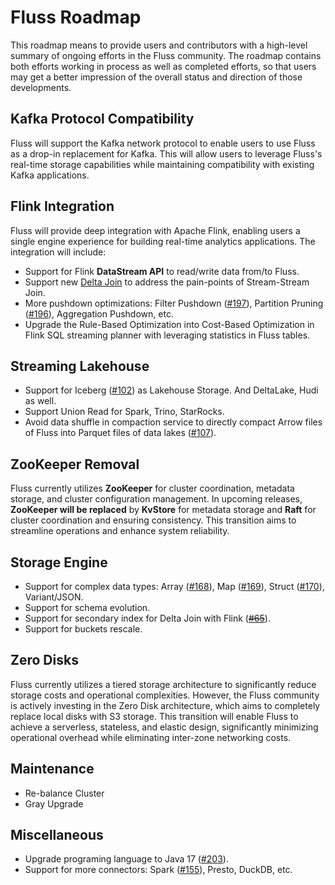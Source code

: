 <!--
 Licensed to the Apache Software Foundation (ASF) under one
 or more contributor license agreements.  See the NOTICE file
 distributed with this work for additional information
 regarding copyright ownership.  The ASF licenses this file
 to you under the Apache License, Version 2.0 (the
 "License"); you may not use this file except in compliance
 with the License.  You may obtain a copy of the License at

      http://www.apache.org/licenses/LICENSE-2.0

 Unless required by applicable law or agreed to in writing, software
 distributed under the License is distributed on an "AS IS" BASIS,
 WITHOUT WARRANTIES OR CONDITIONS OF ANY KIND, either express or implied.
 See the License for the specific language governing permissions and
 limitations under the License.
-->

# Fluss Roadmap

This roadmap means to provide users and contributors with a high-level summary of ongoing efforts in the Fluss community.
The roadmap contains both efforts working in process as well as completed efforts, so that users may get a better impression of the overall status and direction of those developments.

## Kafka Protocol Compatibility

Fluss will support the Kafka network protocol to enable users to use Fluss as a drop-in replacement for Kafka. This will allow users to leverage Fluss's real-time storage capabilities while maintaining compatibility with existing Kafka applications.

## Flink Integration

Fluss will provide deep integration with Apache Flink, enabling users a single engine experience for building real-time analytics applications.
The integration will include:
- Support for Flink **DataStream API** to read/write data from/to Fluss.
- Support new [Delta Join](https://cwiki.apache.org/confluence/display/FLINK/FLIP-486%3A+Introduce+A+New+DeltaJoin) to address the pain-points of Stream-Stream Join.
- More pushdown optimizations: Filter Pushdown ([#197](https://github.com/alibaba/fluss/issues/197)), Partition Pruning ([#196](https://github.com/alibaba/fluss/issues/196)), Aggregation Pushdown, etc.
- Upgrade the Rule-Based Optimization into Cost-Based Optimization in Flink SQL streaming planner with leveraging statistics in Fluss tables.


## Streaming Lakehouse

- Support for Iceberg ([#102](https://github.com/alibaba/fluss/issues/102)) as Lakehouse Storage. And DeltaLake, Hudi as well.
- Support Union Read for Spark, Trino, StarRocks.
- Avoid data shuffle in compaction service to directly compact Arrow files of Fluss into Parquet files of data lakes ([#107](https://github.com/alibaba/fluss/issues/107)).

## ZooKeeper Removal

Fluss currently utilizes **ZooKeeper** for cluster coordination, metadata storage, and cluster configuration management.
In upcoming releases, **ZooKeeper will be replaced** by **KvStore** for metadata storage and **Raft** for cluster coordination and ensuring consistency.
This transition aims to streamline operations and enhance system reliability.

## Storage Engine

- Support for complex data types: Array ([#168](https://github.com/alibaba/fluss/issues/168)), Map ([#169](https://github.com/alibaba/fluss/issues/169)), Struct ([#170](https://github.com/alibaba/fluss/issues/170)), Variant/JSON.
- Support for schema evolution.
- Support for secondary index for Delta Join with Flink (~~[#65](https://github.com/alibaba/fluss/issues/65)~~).
- Support for buckets rescale.

## Zero Disks

Fluss currently utilizes a tiered storage architecture to significantly reduce storage costs and operational complexities.
However, the Fluss community is actively investing in the Zero Disk architecture,
which aims to completely replace local disks with S3 storage. This transition will enable Fluss to achieve a
serverless, stateless, and elastic design, significantly minimizing operational overhead while eliminating inter-zone networking costs.

## Maintenance

- Re-balance Cluster
- Gray Upgrade

## Miscellaneous

- Upgrade programing language to Java 17 ([#203](https://github.com/alibaba/fluss/issues/203)).
- Support for more connectors: Spark ([#155](https://github.com/alibaba/fluss/issues/155)), Presto, DuckDB, etc.
